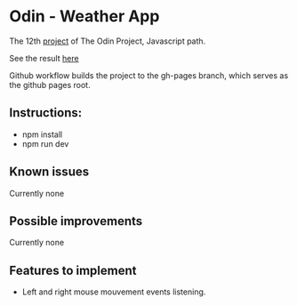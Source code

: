 # Odin - Weather App

The 12th [project](https://www.theodinproject.com/lessons/node-path-javascript-weather-app) of The Odin Project, Javascript path.

See the result [here](https://pinsonjulien.github.io/odin-weather-app/)

Github workflow builds the project to the gh-pages branch, which serves as the github pages root.

## Instructions:
- npm install
- npm run dev

## Known issues
Currently none

## Possible improvements
Currently none

## Features to implement
- Left and right mouse mouvement events listening.